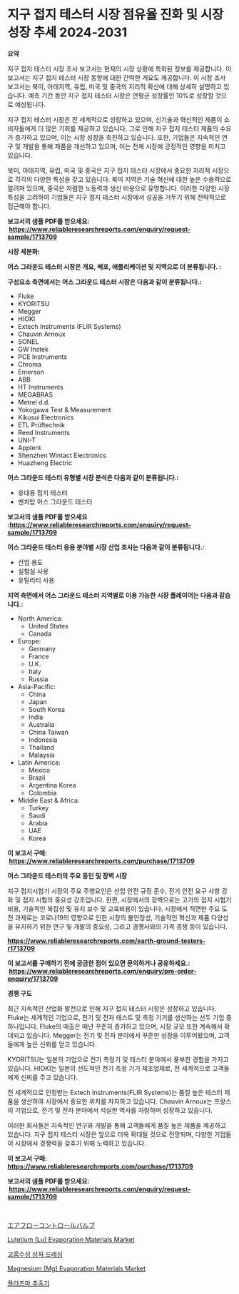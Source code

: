 <p><h1>지구 접지 테스터 시장 점유율 진화 및 시장 성장 추세 2024-2031</h1></p><p><strong>요약</strong></p>
<p><p>지구 접지 테스터 시장 조사 보고서는 현재의 시장 상황에 특화된 정보를 제공합니다. 이 보고서는 지구 접지 테스터 시장 동향에 대한 간략한 개요도 제공합니다. 이 시장 조사 보고서는 북미, 아태지역, 유럽, 미국 및 중국의 지리적 확산에 대해 상세히 설명하고 있습니다. 예측 기간 동안 지구 접지 테스터 시장은 연평균 성장률인 10%로 성장할 것으로 예상됩니다.</p><p>지구 접지 테스터 시장은 전 세계적으로 성장하고 있으며, 신기술과 혁신적인 제품이 소비자들에게 더 많은 기회를 제공하고 있습니다. 그로 인해 지구 접지 테스터 제품의 수요가 증가하고 있으며, 이는 시장 성장을 촉진하고 있습니다. 또한, 기업들은 지속적인 연구 및 개발을 통해 제품을 개선하고 있으며, 이는 전체 시장에 긍정적인 영향을 미치고 있습니다.</p><p>북미, 아태지역, 유럽, 미국 및 중국은 지구 접지 테스터 시장에서 중요한 지리적 시장으로 각각의 다양한 특성을 갖고 있습니다. 북미 지역은 기술 혁신에 대한 높은 수용력으로 알려져 있으며, 중국은 저렴한 노동력과 생산 비용으로 유명합니다. 이러한 다양한 시장 특성을 고려하여 기업들은 지구 접지 테스터 시장에서 성공을 거두기 위해 전략적으로 접근해야 합니다.</p></p>
<p><strong>보고서의 샘플 PDF를 받으세요: &nbsp;<a href="https://www.reliableresearchreports.com/enquiry/request-sample/1713709">https://www.reliableresearchreports.com/enquiry/request-sample/1713709</a></strong></p>
<p><strong>시장 세분화:</strong></p>
<p><strong> 어스 그라운드 테스터 시장은 개요, 배포, 애플리케이션 및 지역으로 더 분류됩니다. :</strong></p>
<p><strong>구성요소 측면에서는 어스 그라운드 테스터 시장은 다음과 같이 분류됩니다.:</strong></p>
<p><ul><li>Fluke</li><li>KYORITSU</li><li>Megger</li><li>HIOKI</li><li>Extech Instruments (FLIR Systems)</li><li>Chauvin Arnoux</li><li>SONEL</li><li>GW Instek</li><li>PCE Instruments</li><li>Chroma</li><li>Emerson</li><li>ABB</li><li>HT Instruments</li><li>MEGABRAS</li><li>Metrel d.d.</li><li>Yokogawa Test & Measurement</li><li>Kikusui Electronics</li><li>ETL Prüftechnik</li><li>Reed Instruments</li><li>UNI-T</li><li>Applent</li><li>Shenzhen Wintact Electronics</li><li>Huazheng Electric</li></ul></p>
<p><strong> 어스 그라운드 테스터 유형별 시장 분석은 다음과 같이 분류됩니다.:</strong></p>
<p><ul><li>휴대용 접지 테스터</li><li>벤치탑 어스 그라운드 테스터</li></ul></p>
<p><strong>보고서의 샘플 PDF를 받으세요 :<a href="https://www.reliableresearchreports.com/enquiry/request-sample/1713709">https://www.reliableresearchreports.com/enquiry/request-sample/1713709</a></strong></p>
<p><strong> 어스 그라운드 테스터 응용 분야별 시장 산업 조사는 다음과 같이 분류됩니다.:</strong></p>
<p><ul><li>산업 용도</li><li>실험실 사용</li><li>유틸리티 사용</li></ul></p>
<p><strong>지역 측면에서 어스 그라운드 테스터 지역별로 이용 가능한 시장 플레이어는 다음과 같습니다.:</strong></p>
<p><ul>
    <li>
        North America:
        <ul>
            <li>United States</li>
            <li>Canada</li>
        </ul>
    </li>
    <li>
        Europe:
        <ul>
            <li>Germany</li>
            <li>France</li>
            <li>U.K.</li>
            <li>Italy</li>
            <li>Russia</li>
        </ul>
    </li>
    <li>
        Asia-Pacific:
        <ul>
            <li>China</li>
            <li>Japan</li>
            <li>South Korea</li>
            <li>India</li>
            <li>Australia</li>
            <li>China Taiwan</li>
            <li>Indonesia</li>
            <li>Thailand</li>
            <li>Malaysia</li>
        </ul>
    </li>
    <li>
        Latin America:
        <ul>
            <li>Mexico</li>
            <li>Brazil</li>
            <li>Argentina Korea</li>
            <li>Colombia</li>
        </ul>
    </li>
    <li>
        Middle East & Africa:
        <ul>
            <li>Turkey</li>
            <li>Saudi</li>
            <li>Arabia</li>
            <li>UAE</li>
            <li>Korea</li>
        </ul>
    </li>
    </ul></p>
<p><strong>이 보고서 구매: &nbsp;<a href="https://www.reliableresearchreports.com/purchase/1713709">https://www.reliableresearchreports.com/purchase/1713709</a></strong></p>
<p><strong>어스 그라운드 테스터의 주요 동인 및 장벽 시장</strong></p>
<p><p>지구 접지시험기 시장의 주요 주행요인은 산업 안전 규정 준수, 전기 안전 요구 사항 강화 및 접지 시험의 중요성 강조입니다. 한편, 시장에서의 장벽으로는 고가의 접지 시험기 비용, 기술적인 복잡성 및 유지 보수 및 교육비용이 있습니다. 시장에서 직면한 주요 도전 과제로는 코로나19의 영향으로 인한 시장의 불안정성, 기술적인 혁신과 제품 다양성을 유지하기 위한 연구 및 개발의 중요성, 그리고 경쟁사와의 가격 경쟁 등이 있습니다.</p></p>
<p><strong><a href="https://www.reliableresearchreports.com/earth-ground-testers-r1713709">https://www.reliableresearchreports.com/earth-ground-testers-r1713709</a></strong></p>
<p><strong>이 보고서를 구매하기 전에 궁금한 점이 있으면 문의하거나 공유하세요.: &nbsp;<a href="https://www.reliableresearchreports.com/enquiry/pre-order-enquiry/1713709">https://www.reliableresearchreports.com/enquiry/pre-order-enquiry/1713709</a></strong></p>
<p><strong>경쟁 구도</strong></p>
<p><p>최근 지속적인 산업화 발전으로 인해 지구 접지 테스터 시장은 성장하고 있습니다. Fluke는 세계적인 기업으로, 전기 및 전자 테스트 및 측정 기기를 생산하는 선두 기업 중 하나입니다. Fluke의 매출은 매년 꾸준히 증가하고 있으며, 시장 규모 또한 계속해서 확대되고 있습니다. Megger는 전기 및 전자 분야에서 꾸준한 성장을 이루어왔으며, 고객들에게 높은 신뢰를 얻고 있습니다.</p><p>KYORITSU는 일본의 기업으로 전기 측정기 및 테스터 분야에서 풍부한 경험을 가지고 있습니다. HIOKI는 일본의 선도적인 전기 측정 기기 제조업체로, 전 세계적으로 고객들에게 신뢰를 주고 있습니다.</p><p>전 세계적으로 인정받는 Extech Instruments(FLIR Systems)는 품질 높은 테스터 제품을 생산하여 시장에서 중요한 위치를 차지하고 있습니다. Chauvin Arnoux는 프랑스의 기업으로, 전기 및 전자 분야에서 석실한 역사를 자랑하며 성장하고 있습니다.</p><p>이러한 회사들은 지속적인 연구와 개발을 통해 고객들에게 품질 높은 제품을 제공하고 있습니다. 지구 접지 테스터 시장은 앞으로 더욱 확대될 것으로 전망되며, 다양한 기업들이 시장에서 경쟁력을 갖추기 위해 노력하고 있습니다.</p></p>
<p><strong>이 보고서 구매: &nbsp; <a href="https://www.reliableresearchreports.com/purchase/1713709">https://www.reliableresearchreports.com/purchase/1713709</a></strong></p>
<p><strong>보고서의 샘플 PDF를 받으세요: &nbsp;<a href="https://www.reliableresearchreports.com/enquiry/request-sample/1713709">https://www.reliableresearchreports.com/enquiry/request-sample/1713709</a></strong><strong></strong></p>
<p>&nbsp;</p>
<p><p><a href="https://github.com/cbigkbh02719/Market-Research-Report-List-1/blob/main/450110530949.md">エアフローコントロールバルブ</a></p><p><a href="https://www.linkedin.com/pulse/lutetium-lu-evaporation-materials-market-size-examines-its-scope-mbgzf?trackingId=xBZaJbSJ1Mu75hcl3EZuRw%3D%3D">Lutetium (Lu) Evaporation Materials Market</a></p><p><a href="https://github.com/oajzkywllm460/Market-Research-Report-List-1/blob/main/573293128330.md">고흡수성 상처 드레싱</a></p><p><a href="https://www.linkedin.com/pulse/insights-magnesium-mg-evaporation-materials-market-size-analysing-2cv3f?trackingId=kCigsoDNQFOW%2FganUwZtzA%3D%3D">Magnesium (Mg) Evaporation Materials Market</a></p><p><a href="https://github.com/vsr06p4p49/Market-Research-Report-List-1/blob/main/693253728331.md">플라즈마 추출기</a></p></p>